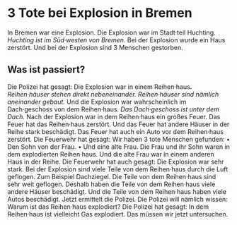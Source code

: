 # 3 Tote bei Explosion in Bremen

In Bremen war eine Explosion. Die Explosion war im Stadt·teil Huchting. 
*Huchting ist im Süd·westen von Bremen.* Bei der Explosion wurde ein Haus zerstört. Und bei der Explosion sind 3 Menschen gestorben. 

## Was ist passiert?
Die Polizei hat gesagt: Die Explosion war in einem Reihen·haus. 
*Reihen·häuser stehen direkt nebeneinander.* 
*Reihen·häuser sind nämlich aneinander gebaut.* Und die Explosion war wahrscheinlich im Dach·geschoss von dem Reihen·haus. 
*Das Dach·geschoss ist unter dem Dach.* Nach der Explosion war in dem Reihen·haus ein großes Feuer. Das Feuer hat das Reihen·haus zerstört. Und das Feuer hat andere Häuser in der Reihe stark beschädigt. Das Feuer hat auch ein Auto vor dem Reihen·haus zerstört. 
Die Feuerwehr hat gesagt: Wir haben 3 tote Menschen gefunden: • Den Sohn von der Frau. • Und eine alte Frau. Die Frau und ihr Sohn waren in dem explodierten Reihen·haus. Und die alte Frau war in einem anderen Haus in der Reihe. 
Die Feuerwehr hat auch gesagt: Die Explosion war sehr stark. Bei der Explosion sind viele Teile von dem Reihen·haus durch die Luft geflogen. Zum Beispiel Dachziegel. Die Teile von dem Reihen·haus sind sehr weit geflogen. Deshalb haben die Teile von dem Reihen·haus viele andere Häuser beschädigt. Und die Teile von dem Reihen·haus haben viele Autos beschädigt. 
Jetzt ermittelt die Polizei. Die Polizei will nämlich wissen: Warum ist das Reihen·haus explodiert? Die Polizei hat gesagt: In dem Reihen·haus ist vielleicht Gas explodiert. Das müssen wir jetzt untersuchen. 
